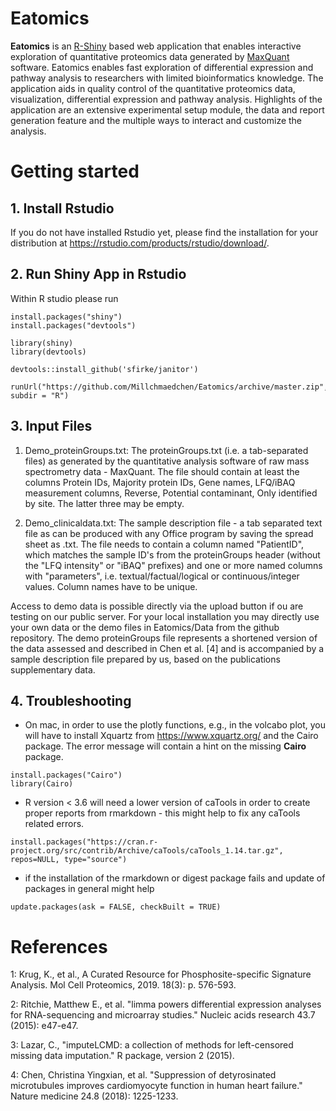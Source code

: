 # Eatomics
**Eatomics**  is an [R-Shiny](https://shiny.rstudio.com/) based web application that enables interactive 
exploration of quantitative proteomics data generated by [MaxQuant](https://www.nature.com/articles/nprot.2016.136) software. Eatomics enables fast exploration of differential expression and pathway analysis to researchers with limited bioinformatics knowledge. The application aids in quality control of the quantitative proteomics data, visualization, differential expression and pathway analysis. Highlights of the application are an extensive experimental setup module, the data and report generation feature and the multiple ways to interact and customize the analysis.

# Getting started
## 1. Install Rstudio
If you do not have installed Rstudio yet, please find the installation for your distribution at https://rstudio.com/products/rstudio/download/. 

## 2. Run Shiny App in Rstudio
Within R studio please run

```
install.packages("shiny")
install.packages("devtools")

library(shiny)
library(devtools)

devtools::install_github('sfirke/janitor')

runUrl("https://github.com/Millchmaedchen/Eatomics/archive/master.zip", subdir = "R")
```
## 3. Input Files

1. Demo_proteinGroups.txt: The proteinGroups.txt (i.e. a tab-separated files) as generated by the quantitative analysis software of raw mass spectrometry data - MaxQuant. The file should contain at least the columns Protein IDs, Majority protein IDs, Gene names, LFQ/iBAQ measurement columns, Reverse, Potential contaminant, Only identified by site. The latter three may be empty.

2. Demo_clinicaldata.txt: The sample description file - a tab separated text file as can be produced with any Office program by saving the spread sheet as .txt. The  file needs to contain a column named "PatientID", which matches the sample ID's from the proteinGroups header (without the "LFQ intensity" or "iBAQ" prefixes) and one or more named columns with "parameters", i.e. textual/factual/logical or continuous/integer values. Column names have to be unique.

Access to demo data is possible directly via the upload button if ou are testing on our public server. For your local installation you may directly use your own data or the demo files in Eatomics/Data from the github repository. The demo proteinGroups file represents a shortened version of the data assessed and described in Chen et al. [4] and is accompanied by a sample description file prepared by us, based on the publications supplementary data. 

## 4. Troubleshooting 

- On mac, in order to use the plotly functions, e.g., in the volcabo plot, you will have to install Xquartz from https://www.xquartz.org/ and the Cairo package. The error message will contain a hint on the missing **Cairo** package. 

```
install.packages("Cairo")
library(Cairo) 
```

- R version < 3.6 will need a lower version of caTools in order to create proper reports from rmarkdown - this might help to fix any caTools related errors.
```
install.packages("https://cran.r-project.org/src/contrib/Archive/caTools/caTools_1.14.tar.gz", repos=NULL, type="source")
```

- if the installation of the rmarkdown or digest package fails and update of packages in general might help
```
update.packages(ask = FALSE, checkBuilt = TRUE)
```
# References

1: Krug, K., et al., A Curated Resource for Phosphosite-specific Signature Analysis. Mol Cell Proteomics, 2019. 18(3): p. 576-593.

2: Ritchie, Matthew E., et al. "limma powers differential expression analyses for RNA-sequencing and microarray studies." Nucleic acids research 43.7 (2015): e47-e47.

3: Lazar, C., "imputeLCMD: a collection of methods for left-censored missing data imputation." R package, version 2 (2015).

4: Chen, Christina Yingxian, et al. "Suppression of detyrosinated microtubules improves cardiomyocyte function in human heart failure." Nature medicine 24.8 (2018): 1225-1233.

